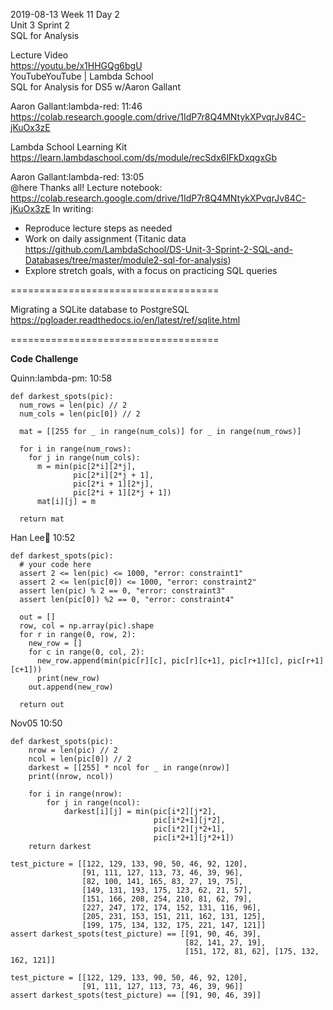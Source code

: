
2019-08-13 Week 11 Day 2        
Unit 3 Sprint 2   
SQL for Analysis   

Lecture Video  
https://youtu.be/x1HHGQg6bgU  
YouTubeYouTube | Lambda School  
SQL for Analysis for DS5 w/Aaron Gallant   

Aaron Gallant:lambda-red: 11:46  
https://colab.research.google.com/drive/1IdP7r8Q4MNtykXPvqrJv84C-jKuOx3zE

Lambda School Learning Kit  
https://learn.lambdaschool.com/ds/module/recSdx6IFkDxqgxGb  

Aaron Gallant:lambda-red: 13:05  
@here Thanks all! Lecture notebook:    
https://colab.research.google.com/drive/1IdP7r8Q4MNtykXPvqrJv84C-jKuOx3zE
In writing:  
- Reproduce lecture steps as needed
- Work on daily assignment (Titanic data https://github.com/LambdaSchool/DS-Unit-3-Sprint-2-SQL-and-Databases/tree/master/module2-sql-for-analysis)
- Explore stretch goals, with a focus on practicing SQL queries   

====================================

Migrating a SQLite database to PostgreSQL
https://pgloader.readthedocs.io/en/latest/ref/sqlite.html  

====================================

**Code Challenge**  

Quinn:lambda-pm: 10:58  
```
def darkest_spots(pic):
  num_rows = len(pic) // 2
  num_cols = len(pic[0]) // 2
  
  mat = [[255 for _ in range(num_cols)] for _ in range(num_rows)]
  
  for i in range(num_rows): 
    for j in range(num_cols):
      m = min(pic[2*i][2*j], 
              pic[2*i][2*j + 1], 
              pic[2*i + 1][2*j], 
              pic[2*i + 1][2*j + 1])
      mat[i][j] = m
      
  return mat
```

Han Lee:palm_tree: 10:52
```
def darkest_spots(pic):
  # your code here
  assert 2 <= len(pic) <= 1000, "error: constraint1"
  assert 2 <= len(pic[0]) <= 1000, "error: constraint2"
  assert len(pic) % 2 == 0, "error: constraint3"
  assert len(pic[0]) %2 == 0, "error: constraint4"
  
  out = []
  row, col = np.array(pic).shape
  for r in range(0, row, 2):
    new_row = []
    for c in range(0, col, 2):
      new_row.append(min(pic[r][c], pic[r][c+1], pic[r+1][c], pic[r+1][c+1]))
      print(new_row)
    out.append(new_row)
    
  return out
```

Nov05 10:50
```
def darkest_spots(pic):
    nrow = len(pic) // 2
    ncol = len(pic[0]) // 2
    darkest = [[255] * ncol for _ in range(nrow)]
    print((nrow, ncol))
    
    for i in range(nrow):
        for j in range(ncol):
            darkest[i][j] = min(pic[i*2][j*2], 
                                pic[i*2+1][j*2], 
                                pic[i*2][j*2+1], 
                                pic[i*2+1][j*2+1])
    return darkest

test_picture = [[122, 129, 133, 90, 50, 46, 92, 120], 
                [91, 111, 127, 113, 73, 46, 39, 96],
                [82, 100, 141, 165, 83, 27, 19, 75],
                [149, 131, 193, 175, 123, 62, 21, 57],
                [151, 166, 208, 254, 210, 81, 62, 79],
                [227, 247, 172, 174, 152, 131, 116, 96],
                [205, 231, 153, 151, 211, 162, 131, 125],
                [199, 175, 134, 132, 175, 221, 147, 121]]
assert darkest_spots(test_picture) == [[91, 90, 46, 39], 
                                       [82, 141, 27, 19], 
                                       [151, 172, 81, 62], [175, 132, 162, 121]]

test_picture = [[122, 129, 133, 90, 50, 46, 92, 120], 
                [91, 111, 127, 113, 73, 46, 39, 96]]
assert darkest_spots(test_picture) == [[91, 90, 46, 39]]
```

